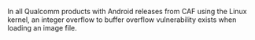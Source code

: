 In all Qualcomm products with Android releases from CAF using the Linux kernel, an integer overflow to buffer overflow vulnerability exists when loading an image file.